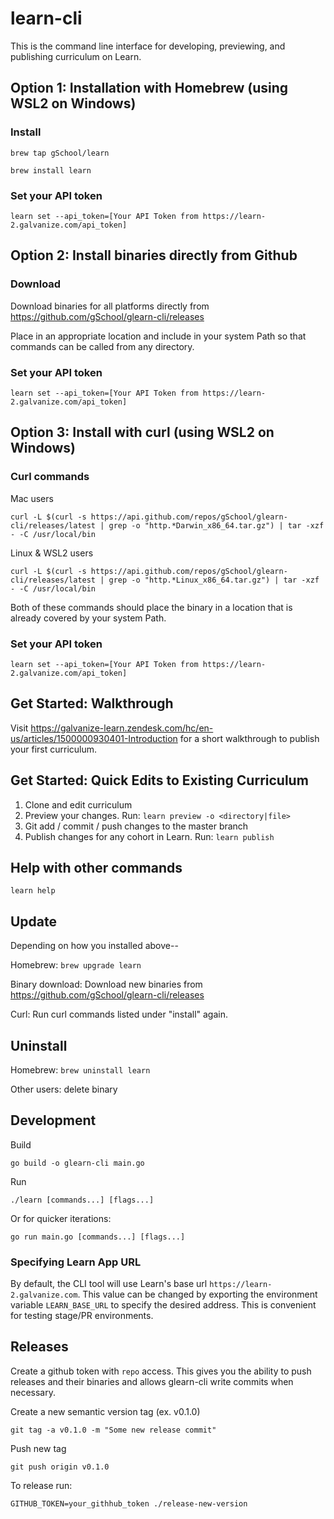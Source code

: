 # learn-cli

This is the command line interface for developing, previewing, and publishing curriculum on Learn.

## Option 1: Installation with Homebrew (using WSL2 on Windows)

### Install
```
brew tap gSchool/learn
```
```
brew install learn
```

### Set your API token
```
learn set --api_token=[Your API Token from https://learn-2.galvanize.com/api_token]
```

## Option 2: Install binaries directly from Github

### Download

Download binaries for all platforms directly from
https://github.com/gSchool/glearn-cli/releases

Place in an appropriate location and include in your system Path so that commands can be called from any directory.

### Set your API token
```
learn set --api_token=[Your API Token from https://learn-2.galvanize.com/api_token]
```

## Option 3: Install with curl (using WSL2 on Windows)

### Curl commands

Mac users
```
curl -L $(curl -s https://api.github.com/repos/gSchool/glearn-cli/releases/latest | grep -o "http.*Darwin_x86_64.tar.gz") | tar -xzf - -C /usr/local/bin
```

Linux & WSL2 users
```
curl -L $(curl -s https://api.github.com/repos/gSchool/glearn-cli/releases/latest | grep -o "http.*Linux_x86_64.tar.gz") | tar -xzf - -C /usr/local/bin
```

Both of these commands should place the binary in a location that is already covered by your system Path.

### Set your API token
```
learn set --api_token=[Your API Token from https://learn-2.galvanize.com/api_token]
```

## Get Started: Walkthrough

Visit https://galvanize-learn.zendesk.com/hc/en-us/articles/1500000930401-Introduction for a short walkthrough to publish your first curriculum.

## Get Started: Quick Edits to Existing Curriculum

1. Clone and edit curriculum
2. Preview your changes. Run:
    `learn preview -o <directory|file>`
3. Git add / commit / push changes to the master branch
4. Publish changes for any cohort in Learn. Run:
    `learn publish`

## Help with other commands

```
learn help
```

## Update
Depending on how you installed above--

Homebrew: `brew upgrade learn`

Binary download: Download new binaries from https://github.com/gSchool/glearn-cli/releases

Curl: Run curl commands listed under "install" again.

## Uninstall

Homebrew: `brew uninstall learn`

Other users: delete binary

## Development
Build
```
go build -o glearn-cli main.go
```

Run
```
./learn [commands...] [flags...]
```

Or for quicker iterations:
```
go run main.go [commands...] [flags...]
```

### Specifying Learn App URL

By default, the CLI tool will use Learn's base url `https://learn-2.galvanize.com`. This value can be changed by exporting the environment variable `LEARN_BASE_URL` to specify the desired address. This is convenient for testing stage/PR environments.

## Releases

Create a github token with `repo` access. This gives you the ability to push releases and their binaries and allows glearn-cli write commits when necessary.

Create a new semantic version tag (ex. v0.1.0)
```
git tag -a v0.1.0 -m "Some new release commit"
```

Push new tag
```
git push origin v0.1.0
```

To release run:
```
GITHUB_TOKEN=your_githhub_token ./release-new-version
```
